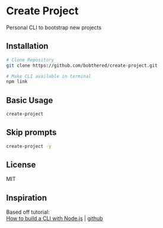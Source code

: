 # Create Project

Personal CLI to bootstrap new projects

## Installation

```bash
# Clone Repository
git clone https://github.com/bobthered/create-project.git

# Make CLI available in terminal
npm link
```

## Basic Usage

```bash
create-project
```

## Skip prompts

```bash
create-project -y
```

## License

MIT

## Inspiration

Based off tutorial:<br/>
[How to build a CLI with Node.js](https://www.twilio.com/blog/how-to-build-a-cli-with-node-js) | [github](https://github.com/dkundel/create-project)
